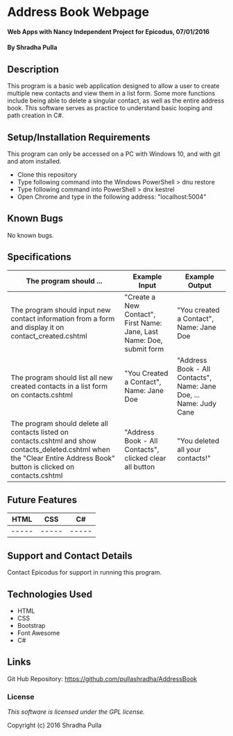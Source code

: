 # Address Book Webpage

#### Web Apps with Nancy Independent Project for Epicodus, 07/01/2016

#### By Shradha Pulla

## Description

This program is a basic web application designed to allow a user to create multiple new contacts and view them in a list form. Some more functions include being able to delete a singular contact, as well as the entire address book. This software serves as practice to understand basic looping and path creation in C#.

## Setup/Installation Requirements

This program can only be accessed on a PC with Windows 10, and with git and atom installed.

* Clone this repository
* Type following command into the Windows PowerShell > dnu restore
* Type following command into PowerShell > dnx kestrel
* Open Chrome and type in the following address: "localhost:5004"

## Known Bugs

No known bugs.

## Specifications

The program should ... | Example Input | Example Output
----- | ----- | -----
The program should input new contact information from a form and display it on contact_created.cshtml | "Create a New Contact", First Name: Jane, Last Name: Doe, submit form | "You created a Contact", Name: Jane Doe
The program should list all new created contacts in a list form on contacts.cshtml | "You Created a Contact", Name: Jane Doe | "Address Book - All Contacts", Name: Jane Doe, ... Name: Judy Cane
The program should delete all contacts listed on contacts.cshtml and show contacts_deleted.cshtml when the "Clear Entire Address Book" button is clicked on contacts.cshtml | "Address Book - All Contacts", clicked clear all button | "You deleted all your contacts!"

## Future Features

HTML | CSS | C#
----- | ----- | -----
----- | ----- | -----

## Support and Contact Details

Contact Epicodus for support in running this program.

## Technologies Used

* HTML
* CSS
* Bootstrap
* Font Awesome
* C#

## Links

Git Hub Repository: https://github.com/pullashradha/AddressBook

### License

*This software is licensed under the GPL license.*

Copyright (c) 2016 Shradha Pulla
